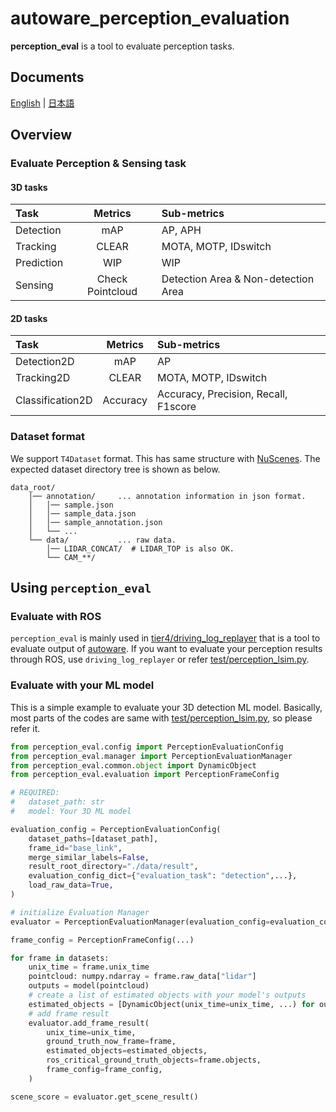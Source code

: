 # autoware_perception_evaluation

**perception_eval** is a tool to evaluate perception tasks.

## Documents

[English](docs/en/README.md) | [日本語](docs/ja/README.md)

## Overview

### Evaluate Perception & Sensing task

#### 3D tasks

| Task       |     Metrics      | Sub-metrics                         |
| :--------- | :--------------: | :---------------------------------- |
| Detection  |       mAP        | AP, APH                             |
| Tracking   |      CLEAR       | MOTA, MOTP, IDswitch                |
| Prediction |       WIP        | WIP                                 |
| Sensing    | Check Pointcloud | Detection Area & Non-detection Area |

#### 2D tasks

| Task             | Metrics  | Sub-metrics                          |
| :--------------- | :------: | :----------------------------------- |
| Detection2D      |   mAP    | AP                                   |
| Tracking2D       |  CLEAR   | MOTA, MOTP, IDswitch                 |
| Classification2D | Accuracy | Accuracy, Precision, Recall, F1score |

### Dataset format

We support `T4Dataset` format. This has same structure with [NuScenes](https://www.nuscenes.org/nuscenes).
The expected dataset directory tree is shown as below.

```shell
data_root/
    │── annotation/     ... annotation information in json format.
    │   │── sample.json
    │   │── sample_data.json
    │   │── sample_annotation.json
    │   └── ...
    └── data/           ... raw data.
        │── LIDAR_CONCAT/  # LIDAR_TOP is also OK.
        └── CAM_**/
```

## Using `perception_eval`

### Evaluate with ROS

`perception_eval` is mainly used in [tier4/driving_log_replayer](https://github.com/tier4/driving_log_replayer) that is a tool to evaluate output of [autoware](https://github.com/autowarefoundation/autoware).
If you want to evaluate your perception results through ROS, use `driving_log_replayer` or refer [test/perception_lsim.py](./perception_eval/test/perception_lsim.py).

### Evaluate with your ML model

This is a simple example to evaluate your 3D detection ML model.
Basically, most parts of the codes are same with [test/perception_lsim.py](perception_eval/test/perception_lsim.py), so please refer it.

```python
from perception_eval.config import PerceptionEvaluationConfig
from perception_eval.manager import PerceptionEvaluationManager
from perception_eval.common.object import DynamicObject
from perception_eval.evaluation import PerceptionFrameConfig

# REQUIRED:
#   dataset_path: str
#   model: Your 3D ML model

evaluation_config = PerceptionEvaluationConfig(
    dataset_paths=[dataset_path],
    frame_id="base_link",
    merge_similar_labels=False,
    result_root_directory="./data/result",
    evaluation_config_dict={"evaluation_task": "detection",...},
    load_raw_data=True,
)

# initialize Evaluation Manager
evaluator = PerceptionEvaluationManager(evaluation_config=evaluation_config)

frame_config = PerceptionFrameConfig(...)

for frame in datasets:
    unix_time = frame.unix_time
    pointcloud: numpy.ndarray = frame.raw_data["lidar"]
    outputs = model(pointcloud)
    # create a list of estimated objects with your model's outputs
    estimated_objects = [DynamicObject(unix_time=unix_time, ...) for out in outputs]
    # add frame result
    evaluator.add_frame_result(
        unix_time=unix_time,
        ground_truth_now_frame=frame,
        estimated_objects=estimated_objects,
        ros_critical_ground_truth_objects=frame.objects,
        frame_config=frame_config,
    )

scene_score = evaluator.get_scene_result()
```
